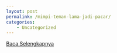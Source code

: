 ```yaml
---
layout: post
permalink: /mimpi-teman-lama-jadi-pacar/
categories:
    - Uncategorized
---
```


[Baca Selengkapnya](/04)